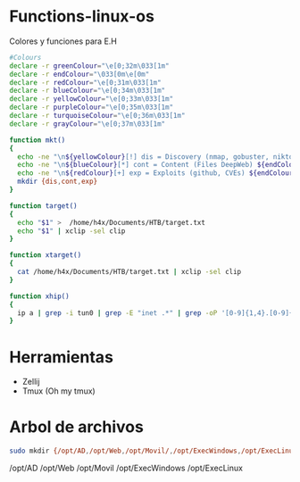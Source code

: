 # Functions-linux-os

Colores y funciones para E.H
```bash
#Colours
declare -r greenColour="\e[0;32m\033[1m"
declare -r endColour="\033[0m\e[0m"
declare -r redColour="\e[0;31m\033[1m"
declare -r blueColour="\e[0;34m\033[1m"
declare -r yellowColour="\e[0;33m\033[1m"
declare -r purpleColour="\e[0;35m\033[1m"
declare -r turquoiseColour="\e[0;36m\033[1m"
declare -r grayColour="\e[0;37m\033[1m"

function mkt()
{
  echo -ne "\n${yellowColour}[!] dis = Discovery (nmap, gobuster, nikto, SurfaceWeb) ${endColour}"
  echo -ne "\n${blueColour}[*] cont = Content (Files DeepWeb) ${endColour}"
  echo -ne "\n${redColour}[+] exp = Exploits (github, CVEs) ${endColour}\n\n"
  mkdir {dis,cont,exp}
}

function target()
{
  echo "$1" >  /home/h4x/Documents/HTB/target.txt
  echo "$1" | xclip -sel clip
}

function xtarget()
{
  cat /home/h4x/Documents/HTB/target.txt | xclip -sel clip
}

function xhip()
{
  ip a | grep -i tun0 | grep -E "inet .*" | grep -oP '[0-9]{1,4}.[0-9]{1,4}.[0-9]{1,4}.[0-9]{1,4}' | xclip -sel clip
}
```
# Herramientas
- Zellij
- Tmux (Oh my tmux)
  
# Arbol de archivos
```bash
sudo mkdir {/opt/AD,/opt/Web,/opt/Movil/,/opt/ExecWindows,/opt/ExecLinux}
```
/opt/AD
/opt/Web
/opt/Movil
/opt/ExecWindows
/opt/ExecLinux
